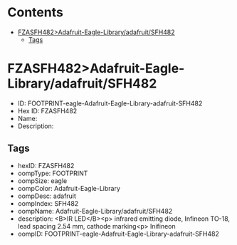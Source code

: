 



Contents
========

* [FZASFH482>Adafruit-Eagle-Library/adafruit/SFH482](#fzasfh482adafruit-eagle-libraryadafruitsfh482)
	* [Tags](#tags)

# FZASFH482>Adafruit-Eagle-Library/adafruit/SFH482

- ID: FOOTPRINT-eagle-Adafruit-Eagle-Library-adafruit-SFH482
- Hex ID: FZASFH482
- Name: 
- Description: 

## Tags

- hexID: FZASFH482
- oompType: FOOTPRINT
- oompSize: eagle
- oompColor: Adafruit-Eagle-Library
- oompDesc: adafruit
- oompIndex: SFH482
- oompName: Adafruit-Eagle-Library/adafruit/SFH482
- description: &lt;B&gt;IR LED&lt;/B&gt;&lt;p&gt;
infrared emitting diode, Infineon
TO-18, lead spacing 2.54 mm, cathode marking&lt;p&gt;
Inifineon
- oompID: FOOTPRINT-eagle-Adafruit-Eagle-Library-adafruit-SFH482
